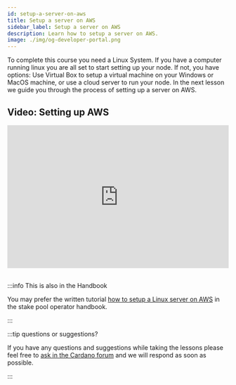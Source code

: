 ```yaml
---
id: setup-a-server-on-aws
title: Setup a server on AWS
sidebar_label: Setup a server on AWS
description: Learn how to setup a server on AWS.
image: ./img/og-developer-portal.png
--- 
```


To complete this course you need a Linux System. If you have a computer running linux you are all set to start setting up your node. If not, you have options: Use Virtual Box to setup a virtual machine on your Windows or MacOS machine, or use a cloud server to run your node. In the next lesson we guide you through the process of setting up a server on AWS.

## Video: Setting up AWS

<iframe width="100%" height="325" src="https://www.youtube.com/embed/6f1CQGTd4Lo" frameborder="0" allow="accelerometer; autoplay; clipboard-write; encrypted-media; gyroscope; picture-in-picture" allowfullscreen></iframe> 
<br/><br/>  


:::info This is also in the Handbook 

You may prefer the written tutorial [how to setup a Linux server on AWS](../handbook/setup-a-server-on-aws) in the stake pool operator handbook.

:::


:::tip questions or suggestions?

If you have any questions and suggestions while taking the lessons please feel free to [ask in the Cardano forum](https://forum.cardano.org/c/staking-delegation/setup-a-stake-pool/158) and we will respond as soon as possible. 

:::